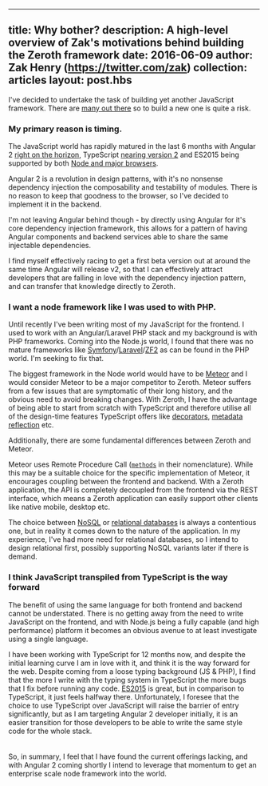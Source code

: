 ---
title: Why bother?
description: A high-level overview of Zak's motivations behind building the Zeroth framework 
date: 2016-06-09
author: Zak Henry (https://twitter.com/zak)
collection: articles
layout: post.hbs
----------------

I've decided to undertake the task of building yet another JavaScript framework. 
There are [many out there][node] so to build a new one is quite a risk.

### My primary reason is **timing**. 

The JavaScript world has rapidly matured in the last 6 months with Angular 2 [right on the horizon][angular-changelog], 
 TypeScript [nearing version 2][typescript-v2] and ES2015 being supported by both [Node and major browsers][es6-support].

Angular 2 is a revolution in design patterns, with it's no nonsense dependency injection the composability and testability 
 of modules. There is no reason to keep that goodness to the browser, so I've decided to implement it in the backend.

I'm not leaving Angular behind though - by directly using Angular for it's core dependency injection framework, this allows
 for a pattern of having Angular components and backend services able to share the same injectable dependencies.

I find myself effectively racing to get a first beta version out at around the same time Angular will release v2, so that I
 can effectively attract developers that are falling in love with the dependency injection pattern, and can transfer that
 knowledge directly to Zeroth.
 
### I want a node framework like I was used to with PHP.

Until recently I've been writing most of my JavaScript for the frontend. I used to work with an Angular/Laravel PHP stack
 and my background is with PHP frameworks. Coming into the Node.js world, I found that there was no mature frameworks like
 [Symfony][symfony]/[Laravel][laravel]/[ZF2][zf2] as can be found in
 the PHP world. I'm seeking to fix that.

The biggest framework in the Node world would have to be [Meteor][meteor] and I would consider Meteor to
 be a major competitor to Zeroth. Meteor suffers from a few issues that are symptomatic of their long history, and the
 obvious need to avoid breaking changes. With Zeroth, I have the advantage of being able to start from scratch with TypeScript
 and therefore utilise all of the design-time features TypeScript offers like 
 [decorators][ts-decorators], 
 [metadata reflection][ts-reflection] etc. 

Additionally, there are some fundamental differences between Zeroth and Meteor.

Meteor uses Remote Procedure Call ([`methods`][meteor-methods] in their nomenclature). While this may be a suitable choice for the
 specific implementation of Meteor, it encourages coupling between the frontend and backend. With a Zeroth application,
 the API is completely decoupled from the frontend via the REST interface, which means a Zeroth application can easily
 support other clients like native mobile, desktop etc.

The choice between [NoSQL][wiki-nosql] or [relational databases][wiki-rdbms]
 is always a contentious one, but in reality it comes down to the nature of the application. In my experience, I've had 
 more need for relational databases, so I intend to design relational first, possibly supporting NoSQL variants
 later if there is demand.

### I think JavaScript transpiled from TypeScript is the way forward
The benefit of using the same language for both frontend and backend cannot be understated. There is no getting away
from the need to write JavaScript on the frontend, and with Node.js being a fully capable (and high performance) platform
it becomes an obvious avenue to at least investigate using a single language.

I have been working with TypeScript for 12 months now, and despite the initial learning curve I am in love with it, and
 think it is the way forward for the web. Despite coming from a loose typing background (JS & PHP), I find that the more
I write with the typing system in TypeScript the more bugs that I fix before running any code. 
[ES2015][es2015] is great, but in comparison to TypeScript, it just feels halfway there.
Unfortunately, I foresee that the choice to use TypeScript over JavaScript will raise the barrier of entry significantly,
 but as I am targeting Angular 2 developer initially, it is an easier transition for those developers to be able to write
 the same style code for the whole stack.
<br><br><br>
So, in summary, I feel that I have found the current offerings lacking, and with Angular 2 coming shortly I intend to
 leverage that momentum to get an enterprise scale node framework into the world.

[angular-changelog]: https://github.com/angular/angular/blob/b60eecfc4714e57a4566b38332e36d65cb544b39/CHANGELOG.md
[node]: http://nodeframework.com/
[es6-support]: https://kangax.github.io/compat-table/es6/
[typescript-v2]:https://channel9.msdn.com/Events/Build/2016/B881
[symfony]: https://symfony.com/
[laravel]: https://laravel.com/
[zf2]: http://framework.zend.com/
[meteor]: https://www.meteor.com
[meteor-methods]: http://guide.meteor.com/methods.html
[ts-decorators]: https://www.typescriptlang.org/docs/handbook/decorators.html
[ts-reflection]: http://rbuckton.github.io/ReflectDecorators/typescript.html
[wiki-nosql]: https://en.wikipedia.org/wiki/NoSQL
[wiki-rdbms]: https://en.wikipedia.org/wiki/Relational_database
[es2015]: https://babeljs.io/docs/learn-es2015/
